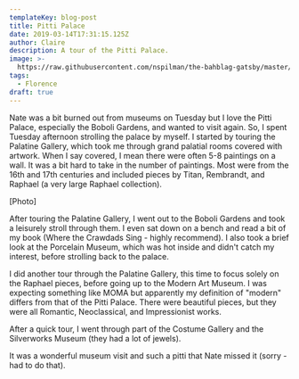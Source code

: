 ```yaml
---
templateKey: blog-post
title: Pitti Palace
date: 2019-03-14T17:31:15.125Z
author: Claire
description: A tour of the Pitti Palace.
image: >-
  https://raw.githubusercontent.com/nspilman/the-bahblag-gatsby/master/static/img/0c7ef372-1938-4df3-aa34-0a5428e99ffa.jpeg
tags:
  - Florence
draft: true
---
```

Nate was a bit burned out from museums on Tuesday but I love the Pitti Palace, especially the Boboli Gardens, and wanted to visit again.  So, I spent Tuesday afternoon strolling the palace by myself.  I started by touring the Palatine Gallery, which took me through grand palatial rooms covered with artwork.  When I say covered, I mean there were often 5-8 paintings on a wall.  It was a bit hard to take in the number of paintings.  Most were from the 16th and 17th centuries and included pieces by Titan, Rembrandt, and Raphael (a very large Raphael collection).

[Photo]

After touring the Palatine Gallery, I went out to the Boboli Gardens and took a leisurely stroll through them.  I even sat down on a bench and read a bit of my book (Where the Crawdads Sing - highly recommend).  I also took a brief look at the Porcelain Museum, which was hot inside and didn't catch my interest, before strolling back to the palace.

I did another tour through the Palatine Gallery, this time to focus solely on the Raphael pieces, before going up to the Modern Art Museum.  I was expecting something like MOMA but apparently my definition of "modern" differs from that of the Pitti Palace.  There were beautiful pieces, but they were all Romantic, Neoclassical, and Impressionist works.  

After a quick tour, I went through part of the Costume Gallery and the Silverworks Museum (they had a lot of jewels).

It was a wonderful museum visit and such a pitti that Nate missed it (sorry - had to do that).
